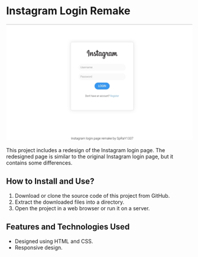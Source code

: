 # Instagram Login Remake

![Instagram Login Remake](./preview.jpeg)

This project includes a redesign of the Instagram login page. The redesigned page is similar to the original Instagram login page, but it contains some differences.

## How to Install and Use?

1. Download or clone the source code of this project from GitHub.
2. Extract the downloaded files into a directory.
3. Open the project in a web browser or run it on a server.

## Features and Technologies Used

- Designed using HTML and CSS.
- Responsive design.
